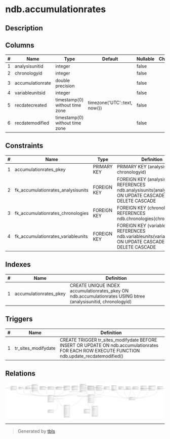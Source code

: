 # ndb.accumulationrates

## Description

## Columns

| # | Name             | Type                           | Default                      | Nullable | Children | Parents                                   | Comment |
| - | ---------------- | ------------------------------ | ---------------------------- | -------- | -------- | ----------------------------------------- | ------- |
| 1 | analysisunitid   | integer                        |                              | false    |          | [ndb.analysisunits](ndb.analysisunits.md) |         |
| 2 | chronologyid     | integer                        |                              | false    |          | [ndb.chronologies](ndb.chronologies.md)   |         |
| 3 | accumulationrate | double precision               |                              | false    |          |                                           |         |
| 4 | variableunitsid  | integer                        |                              | false    |          | [ndb.variableunits](ndb.variableunits.md) |         |
| 5 | recdatecreated   | timestamp(0) without time zone | timezone('UTC'::text, now()) | false    |          |                                           |         |
| 6 | recdatemodified  | timestamp(0) without time zone |                              | false    |          |                                           |         |

## Constraints

| # | Name                               | Type        | Definition                                                                                                      |
| - | ---------------------------------- | ----------- | --------------------------------------------------------------------------------------------------------------- |
| 1 | accumulationrates_pkey             | PRIMARY KEY | PRIMARY KEY (analysisunitid, chronologyid)                                                                      |
| 2 | fk_accumulationrates_analysisunits | FOREIGN KEY | FOREIGN KEY (analysisunitid) REFERENCES ndb.analysisunits(analysisunitid) ON UPDATE CASCADE ON DELETE CASCADE   |
| 3 | fk_accumulationrates_chronologies  | FOREIGN KEY | FOREIGN KEY (chronologyid) REFERENCES ndb.chronologies(chronologyid)                                            |
| 4 | fk_accumulationrates_variableunits | FOREIGN KEY | FOREIGN KEY (variableunitsid) REFERENCES ndb.variableunits(variableunitsid) ON UPDATE CASCADE ON DELETE CASCADE |

## Indexes

| # | Name                   | Definition                                                                                                     |
| - | ---------------------- | -------------------------------------------------------------------------------------------------------------- |
| 1 | accumulationrates_pkey | CREATE UNIQUE INDEX accumulationrates_pkey ON ndb.accumulationrates USING btree (analysisunitid, chronologyid) |

## Triggers

| # | Name                | Definition                                                                                                                                     |
| - | ------------------- | ---------------------------------------------------------------------------------------------------------------------------------------------- |
| 1 | tr_sites_modifydate | CREATE TRIGGER tr_sites_modifydate BEFORE INSERT OR UPDATE ON ndb.accumulationrates FOR EACH ROW EXECUTE FUNCTION ndb.update_recdatemodified() |

## Relations

![er](ndb.accumulationrates.svg)

---

> Generated by [tbls](https://github.com/k1LoW/tbls)